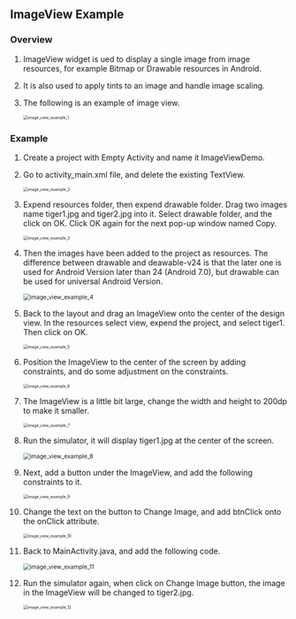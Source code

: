 ## ImageView Example

### Overview

1. ImageView widget is ued to display a single image from image resources, for example Bitmap or Drawable resources in Android.

2. It is also used to apply tints to an image and handle image scaling.

3. The following is an example of image view.

   <img src="https://raw.githubusercontent.com/fwangyt/Android-App-Dev-1/master/7/images/image_view_example_1.png" alt="image_view_example_1" style="zoom: 50%;" />

### Example

1. Create a project with Empty Activity and name it ImageViewDemo.

2. Go to activity_main.xml file, and delete the existing TextView.

   <img src="https://raw.githubusercontent.com/fwangyt/Android-App-Dev-1/master/7/images/image_view_example_2.png" alt="image_view_example_2" style="zoom:50%;" />

3. Expend resources folder, then expend drawable folder. Drag two images name tiger1.jpg and tiger2.jpg into it. Select drawable folder, and the click on OK. Click OK again for the next pop-up window named Copy.

   <img src="https://raw.githubusercontent.com/fwangyt/Android-App-Dev-1/master/7/images/image_view_example_3.png" alt="image_view_example_3" style="zoom:50%;" />

4. Then the images have been added to the project as resources. The difference between drawable and deawable-v24 is that the later one is used for Android Version later than 24 (Android 7.0), but drawable can be used for universal Android Version.

   <img src="https://raw.githubusercontent.com/fwangyt/Android-App-Dev-1/master/7/images/image_view_example_4.png" alt="image_view_example_4" style="zoom:75%;" />

5. Back to the layout and drag an ImageView onto the center of the design view. In the resources select view, expend the project, and select tiger1. Then click on OK.

   <img src="https://raw.githubusercontent.com/fwangyt/Android-App-Dev-1/master/7/images/image_view_example_5.png" alt="image_view_example_5" style="zoom:50%;" />

6. Position the ImageView to the center of the screen by adding constraints, and do some adjustment on the constraints.

   <img src="https://raw.githubusercontent.com/fwangyt/Android-App-Dev-1/master/7/images/image_view_example_6.png" alt="image_view_example_6" style="zoom:50%;" />

7. The ImageView is a little bit large, change the width and height to 200dp to make it smaller.

   <img src="https://raw.githubusercontent.com/fwangyt/Android-App-Dev-1/master/7/images/image_view_example_7.png" alt="image_view_example_7" style="zoom:50%;" />

8. Run the simulator, it will display tiger1.jpg at the center of the screen.

   <img src="https://raw.githubusercontent.com/fwangyt/Android-App-Dev-1/master/7/images/image_view_example_8.png" alt="image_view_example_8" style="zoom:75%;" />

9. Next, add a button under the ImageView, and add the following constraints to it.

   <img src="https://raw.githubusercontent.com/fwangyt/Android-App-Dev-1/master/7/images/image_view_example_9.png" alt="image_view_example_9" style="zoom:50%;" />

10. Change the text on the button to Change Image, and add btnClick onto the onClick attribute.

    <img src="https://raw.githubusercontent.com/fwangyt/Android-App-Dev-1/master/7/images/image_view_example_10.png" alt="image_view_example_10" style="zoom:50%;" />

11. Back to MainActivity.java, and add the following code. 

    <img src="https://raw.githubusercontent.com/fwangyt/Android-App-Dev-1/master/7/images/image_view_example_11.png" alt="image_view_example_11" style="zoom:75%;" />

12. Run the simulator again, when click on Change Image button, the image in the ImageView will be changed to tiger2.jpg.

    <img src="https://raw.githubusercontent.com/fwangyt/Android-App-Dev-1/master/7/images/image_view_example_12.png" alt="image_view_example_12" style="zoom:50%;" />